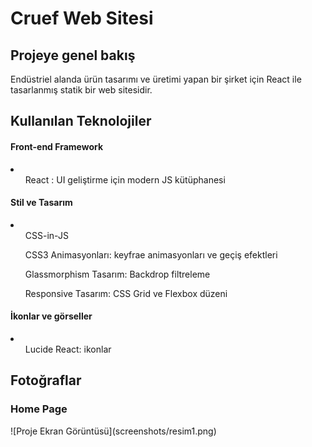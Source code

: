 <h1>Cruef Web Sitesi</h1>
<h2>Projeye genel bakış</h3>
<p>Endüstriel alanda ürün tasarımı ve üretimi yapan bir şirket için React ile  tasarlanmış statik bir web sitesidir.</p>

<h2>Kullanılan Teknolojiler</h3>
<h4>Front-end Framework</h4>
<li>
  <ul>React : UI geliştirme için modern JS kütüphanesi</ul>
</li>
<h4>Stil ve Tasarım</h4>
<li>
  <ul>CSS-in-JS</ul>
  <ul>CSS3 Animasyonları: keyfrae animasyonları ve geçiş efektleri</ul>
  <ul>Glassmorphism Tasarım: Backdrop filtreleme</ul>
  <ul>Responsive Tasarım: CSS Grid ve Flexbox düzeni</ul>
</li>
<h4>İkonlar ve görseller</h4>
<li>
  <ul>Lucide React: ikonlar</ul>
</li>

<h2>Fotoğraflar</h2>
<h3>Home Page</h3>
![Proje Ekran Görüntüsü](screenshots/resim1.png)


